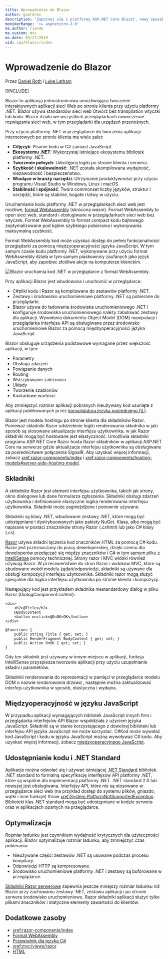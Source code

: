 ```yaml
---
title: Wprowadzenie do Blazor
author: guardrex
description: 'Zapoznaj się z platformy ASP.NET Core Blazor, nowy sposób twórz interaktywne aplikacje po stronie klienta przy użyciu platformy .NET, które są uruchamiane w przeglądarce z format WebAssembly.'
monikerRange: '>= aspnetcore-3.0'
ms.author: riande
ms.custom: mvc
ms.date: 03/27/2019
uid: spa/blazor/index
---
```

# <a name="introduction-to-blazor"></a>Wprowadzenie do Blazor

Przez [Daniel Roth](https://github.com/danroth27) i [Luke Latham](https://github.com/guardrex)

[!INCLUDE[](~/includes/razor-components-preview-notice.md)]

Blazor to aplikacja jednostronicowa umożliwiająca tworzenie interaktywnych aplikacji sieci Web po stronie klienta przy użyciu platformy .NET. Blazor używa standardów sieci web Otwórz bez transpilation wtyczki lub kodu. Blazor działa we wszystkich przeglądarkach nowoczesne rozwiązania sieci web, w tym przeglądarki dla urządzeń przenośnych.

Przy użyciu platformy .NET w przeglądarce do tworzenia aplikacji internetowych po stronie klienta ma wiele zalet:

* **C#język**: Pisanie kodu w C# zamiast JavaScript.
* **Ekosystemu .NET**: Wykorzystaj istniejące ekosystemu bibliotek platformy .NET.
* **Tworzenie pełnych**: Udostępnij logiki po stronie klienta i serwera.
* **Szybkość i skalowalność**: .NET została skompilowana wydajność, niezawodność i bezpieczeństwo.
* **Wiodące w branży narzędzi**: Utrzymanie produktywności przy użyciu programu Visual Studio w Windows, Linux i macOS.
* **Stabilność i spójność**:  Twórz commonset liczby języków, struktur i narzędzi, które są stabilne, bogate i łatwy w użyciu.

Uruchamianie kodu platformy .NET w przeglądarkach sieci web jest możliwe, [format WebAssembly](http://webassembly.org) (skrócona *wasm*). Format WebAssembly to open sieci web, standard i obsługiwane w przeglądarkach sieci web bez wtyczek. Format WebAssembly to format compact kodu bajtowego zoptymalizowane pod kątem szybkiego pobierania i wykonywania maksymalną szybkość.

Format WebAssembly kod może uzyskać dostęp do pełnej funkcjonalności przeglądarki za pomocą międzyoperacyjności języka JavaScript. W tym samym czasie kodu platformy .NET, wykonywane przy użyciu format WebAssembly działa w tym samym piaskownicy zaufanych jako język JavaScript, aby zapobiec złośliwe akcje na komputerze klienckim.

![Blazor uruchamia kod .NET w przeglądarce z format WebAssembly.](index/_static/blazor.png)

Przy aplikacji Blazor jest wbudowana i uruchomić w przeglądarce:

* C#pliki kodu i Razor są kompilowane do zestawów platformy .NET.
* Zestawy i środowisko uruchomieniowe platformy .NET są pobierane do przeglądarki.
* Blazor używa do ładowania środowiska uruchomieniowego .NET i konfiguruje środowiska uruchomieniowego należy załadować zestawy dla aplikacji. Wywołania dokumentu Object Model (DOM) manipulacji i przeglądarka interfejsu API są obsługiwane przez środowisko uruchomieniowe Blazor za pomocą międzyoperacyjności języka JavaScript.

Blazor obsługuje urządzenia podstawowe wymagane przez większość aplikacji, w tym:

* Parametry
* Obsługa zdarzeń
* Powiązanie danych
* Routing
* Wstrzykiwanie zależności
* Układy
* Tworzenie szablonów
* Kaskadowe wartości

Aby zmniejszyć rozmiar aplikacji pobranych nieużywany kod usunięte z aplikacji publikowanych przez [konsolidatora języka pośredniego (IL)](xref:host-and-deploy/razor-components/configure-linker).

Blazor jest modelu hostingu po stronie klienta dla składników Razor. Ponieważ składniki Razor oddzielenie logiki renderowania składnika w jaki sposób są stosowane aktualizacje interfejsu użytkownika, w jak Razor składniki mogą być hostowane jest elastyczność. Umożliwia składniki programu ASP.NET Core Razor hosta Razor składników w aplikacji ASP.NET Core na serwerze gdzie aktualizacje interfejsu użytkownika są obsługiwane za pośrednictwem połączenia SignalR. Aby uzyskać więcej informacji, zobacz <xref:razor-components/index> i <xref:razor-components/hosting-models#server-side-hosting-model>. 

## <a name="components"></a>Składniki

A *składnika Razor* jest element interfejsu użytkownika, takich jak strony, okno dialogowe lub dane formularza zgłoszenia. Składniki obsługi zdarzeń użytkownika i definiowanie elastyczne logika renderowania interfejsu użytkownika. Składniki może zagnieżdżone i ponownie używane.

Składniki są klasy .NET, wbudowane zestawy .NET, które mogą być udostępniane i dystrybuowanych jako pakiety NuGet. Klasa, albo mogą być napisane w postaci znaczników strony Razor (*.cshtml*) lub jako C# klasy (*.cs*).

[Razor](xref:mvc/views/razor) używa składni łączenia kod znaczników HTML za pomocą C# kodu. Razor jest przeznaczony do pracy deweloperskiej, dzięki czemu dla deweloperów przełączać się między znaczników i C# w tym samym pliku z [IntelliSense](/visualstudio/ide/using-intellisense) pomocy technicznej. Strony razor i MVC widoki również używają Razor. W przeciwieństwie do stron Razor i widoków MVC, które są zbudowane wokół modelu żądań/odpowiedzi, składniki są używane dla obsługi kompozycji interfejsu użytkownika. Składniki razor mogą służyć specjalnie dla logika interfejsu użytkownika po stronie klienta i kompozycji.

Następujący kod jest przykładem składnika niestandardowy dialog w pliku Razor (*DialogComponent.cshtml*):

```cshtml
<div>
    <h2>@Title</h2>
    @BodyContent
    <button onclick=@OnOK>OK</button>
</div>

@functions {
    public string Title { get; set; }
    public RenderFragment BodyContent { get; set; }
    public Action OnOK { get; set; }
}
```

Gdy ten składnik jest używany w innym miejscu w aplikacji, funkcja IntelliSense przyspiesza tworzenie aplikacji przy użyciu uzupełnianie składni i parametrów.

Składniki renderowania do reprezentacji w pamięci w przeglądarce modelu DOM o nazwie *renderowania drzewa* , następnie można zaktualizować interfejs użytkownika w sposób, elastyczna i wydajna.

## <a name="javascript-interop"></a>Międzyoperacyjność w języku JavaScript

W przypadku aplikacji wymagających bibliotek JavaScript innych firm i przeglądarka interfejsów API Blazor współdziała z użyciem języka JavaScript. Składniki są w stanie korzystającego z dowolnej biblioteki lub interfejsu API języka JavaScript nie może korzystać. C#Kod może wywołać kod JavaScript i kodu w języku JavaScript można wywoływać C# kodu. Aby uzyskać więcej informacji, zobacz [międzyoperacyjnego JavaScript](xref:razor-components/javascript-interop).

## <a name="code-sharing-and-net-standard"></a>Udostępnianie kodu i .NET Standard

Aplikacje można odwołać się i używać istniejącej [.NET Standard](/dotnet/standard/net-standard) bibliotek. .NET standard to formalną specyfikację interfejsów API platformy .NET, które są wspólne dla implementacji platformy .NET. .NET standard 2.0 lub nowszej jest obsługiwana. Interfejsy API, które nie są stosowane w przeglądarce sieci web (na przykład dostęp do systemu plików, gniazdo, wątki i inne funkcje) throw <xref:System.PlatformNotSupportedException>. Biblioteki klas .NET standard mogą być udostępniane w kodzie serwera oraz w aplikacjach opartych na przeglądarce.

## <a name="optimization"></a>Optymalizacja

Rozmiar ładunku jest czynnikiem wydajność krytycznych dla użyteczności aplikacji. Blazor optymalizuje rozmiar ładunku, aby zmniejszyć czas pobierania:

* Nieużywane części zestawów .NET są usuwane podczas procesu kompilacji.
* Odpowiedzi HTTP są kompresowane.
* Środowisko uruchomieniowe platformy .NET i zestawy są buforowane w przeglądarce.

[Składniki Razor serwerowe](xref:razor-components/index) zapewnia jeszcze mniejszy rozmiar ładunku niż Blazor przy zachowaniu zestawy .NET, zestawu aplikacji i po stronie serwera środowisko uruchomieniowe. Razor składniki aplikacji służyć tylko plikami znaczników i statyczne elementy zawartości do klientów.

## <a name="additional-resources"></a>Dodatkowe zasoby

* <xref:razor-components/index>
* [Format WebAssembly](http://webassembly.org/)
* [Przewodnik dla języka C#](/dotnet/csharp/)
* <xref:mvc/views/razor>
* [HTML](https://www.w3.org/html/)
